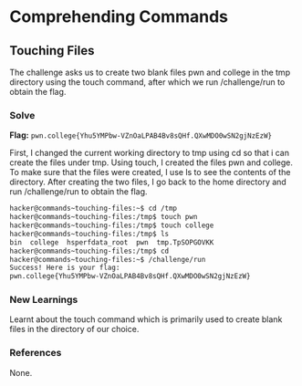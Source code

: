 # Comprehending Commands

## Touching Files
The challenge asks us to create two blank files pwn and college in the tmp directory using the touch command, after which we run /challenge/run to obtain the flag. 

### Solve
**Flag:** `pwn.college{Yhu5YMPbw-VZnOaLPAB4Bv8sQHf.QXwMDO0wSN2gjNzEzW}`

First, I changed the current working directory to tmp using cd so that i can create the files under tmp. Using touch, I created the files pwn and college. To make sure that the files were created, I use ls to see the contents of the directory. After creating the two files, I go back to the home directory and run /challenge/run to obtain the flag. 

```bash
hacker@commands~touching-files:~$ cd /tmp
hacker@commands~touching-files:/tmp$ touch pwn
hacker@commands~touching-files:/tmp$ touch college
hacker@commands~touching-files:/tmp$ ls
bin  college  hsperfdata_root  pwn  tmp.TpSOPGOVKK
hacker@commands~touching-files:/tmp$ cd
hacker@commands~touching-files:~$ /challenge/run
Success! Here is your flag:
pwn.college{Yhu5YMPbw-VZnOaLPAB4Bv8sQHf.QXwMDO0wSN2gjNzEzW}
```

### New Learnings
Learnt about the touch command which is primarily used to create blank files in the directory of our choice. 

### References 
None. 
